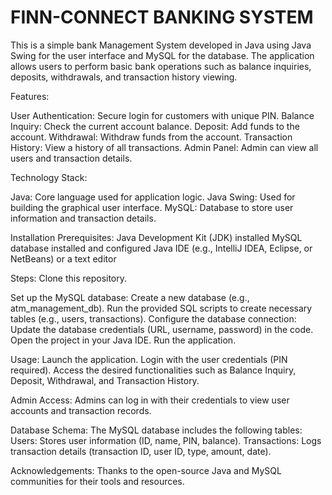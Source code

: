 <h1>FINN-CONNECT BANKING SYSTEM</h1>

This is a simple bank Management System developed in Java using Java Swing for the user interface and MySQL for the database.
The application allows users to perform basic bank operations such as balance inquiries, deposits, withdrawals, and transaction history viewing.

Features:

User Authentication: Secure login for customers with unique PIN.
Balance Inquiry: Check the current account balance.
Deposit: Add funds to the account.
Withdrawal: Withdraw funds from the account.
Transaction History: View a history of all transactions.
Admin Panel: Admin can view all users and transaction details.

Technology Stack:

Java: Core language used for application logic.
Java Swing: Used for building the graphical user interface.
MySQL: Database to store user information and transaction details.

Installation Prerequisites:
Java Development Kit (JDK) installed
MySQL database installed and configured
Java IDE (e.g., IntelliJ IDEA, Eclipse, or NetBeans) or a text editor

Steps:
Clone this repository.

Set up the MySQL database:
Create a new database (e.g., atm_management_db).
Run the provided SQL scripts to create necessary tables (e.g., users, transactions).
Configure the database connection:
Update the database credentials (URL, username, password) in the code.
Open the project in your Java IDE.
Run the application.

Usage:
Launch the application.
Login with the user credentials (PIN required).
Access the desired functionalities such as Balance Inquiry, Deposit, Withdrawal, and Transaction History.

Admin Access:
Admins can log in with their credentials to view user accounts and transaction records.

Database Schema:
The MySQL database includes the following tables:
Users: Stores user information (ID, name, PIN, balance).
Transactions: Logs transaction details (transaction ID, user ID, type, amount, date).

Acknowledgements:
Thanks to the open-source Java and MySQL communities for their tools and resources.
